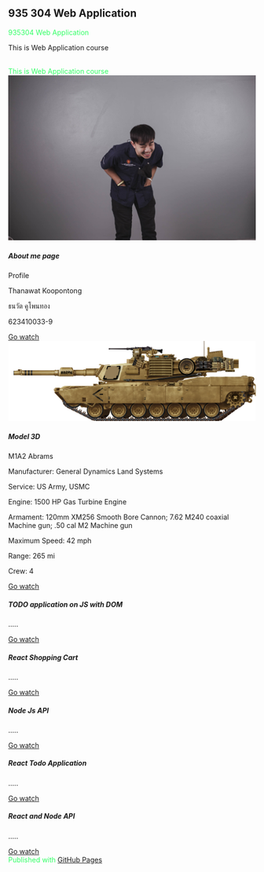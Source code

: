 <html lang="en">
<head>
  <link rel="stylesheet" type="text/css" href="https://maxcdn.bootstrapcdn.com/bootstrap/4.0.0/css/bootstrap.min.css">
  <link rel="stylesheet" href="styles.css">
  <div class="container"><br />
    <h2>935 304 Web Application</h2>
    <body>
    <font color="#33FF66">  935304  Web Application </font>
    <body>
    <p>This is Web Application course</p><br />
    <body>
    <font color="#33FF66"> This is Web Application course </font>
    <body>

  </div>
</head>

<body>
  <div class="row">
    <div class="col-sm-10 col-md-6 col-lg-12">
      <div class="card mb-3">
<img src="image\C.jpg" class="card-img-top" alt="...">
        <div class="card-body">
    <h5 class="card-title">About me page</h5>
    <p class="card-text">Profile</p>
    <p class="card-text">Thanawat Koopontong</p>
    <p class="card-text">ธนวัต คูโพนทอง</p>
    <p class="card-text">623410033-9</p>
    <a href="aboutme.html" class="btn btn-primary">Go watch</a>
        </div>
      </div>
    </div>
  </div>
  <div class="row">
    <div class="col-sm-10 col-md-6 col-lg-12">
      <div class="card mb-3">
  <img src="image\M1A2_Abrams.jpg" class="card-img-top" alt="...">
        <div class="card-body">
    <h5 class="card-title">Model 3D</h5>
    <p class="card-text">M1A2 Abrams</p>
    <p class="card-text">Manufacturer:  General Dynamics Land Systems</p>
    <p class="card-text">Service:  US Army, USMC</p>
    <p class="card-text">Engine:   1500 HP Gas Turbine Engine</p>
    <p class="card-text">Armament:   120mm XM256 Smooth Bore Cannon; 7.62 M240 coaxial Machine gun; .50 cal M2 Machine gun</p>
    <p class="card-text">Maximum Speed:   42 mph</p>
    <p class="card-text">Range:   265 mi </p>
    <p class="card-text">Crew:   4 </p>
    <a href="M1\index.html" class="btn btn-primary">Go watch</a>
        </div>
      </div>
    </div>
  </div>
  <div class="row">
    <div class="col-sm-10 col-md-6 col-lg-12">
      <div class="card mb-3">
        <div class="card-body">
    <h5 class="card-title">TODO application on JS with DOM</h5>
    <p class="card-text">.....</p>
    <a href="todojs/index.html" class="btn btn-primary">Go watch</a>
        </div>
      </div>
    </div>
  </div>
  <div class="row">
    <div class="col-sm-10 col-md-6 col-lg-12">
      <div class="card mb-3">
        <div class="card-body">
    <h5 class="card-title">React Shopping Cart</h5>
    <p class="card-text">.....</p>
    <a href="..." class="btn btn-primary">Go watch</a>
        </div>
      </div>
    </div>
  </div>
  <div class="row">
    <div class="col-sm-10 col-md-6 col-lg-12">
      <div class="card mb-3">
        <div class="card-body">
    <h5 class="card-title">Node Js API</h5>
    <p class="card-text">.....</p>
    <a href="..." class="btn btn-primary">Go watch</a>
        </div>
      </div>
    </div>
   </div>
       <div class="row">
    <div class="col-sm-10 col-md-6 col-lg-12">
      <div class="card mb-3">
        <div class="card-body">
    <h5 class="card-title">React Todo Application</h5>
    <p class="card-text">.....</p>
    <a href="..." class="btn btn-primary">Go watch</a>
        </div>
      </div>
    </div>
   </div>
    <div class="row">
    <div class="col-sm-10 col-md-6 col-lg-12">
      <div class="card mb-3">
        <div class="card-body">
    <h5 class="card-title">React and Node API</h5>
    <p class="card-text">.....</p>
    <a href="..." class="btn btn-primary">Go watch</a>
        </div>
      </div>
    </div>
   </div>
  

</body>
<body>
    <font color="#33FF66"> Published with  </font>
    <body>
    <a href="https://pages.github.com">GitHub Pages</a>
 </body>

